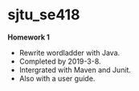 # sjtu_se418

**Homework 1**
- Rewrite wordladder with Java.
- Completed by 2019-3-8.
- Intergrated with Maven and Junit.
- Also with a user guide.
